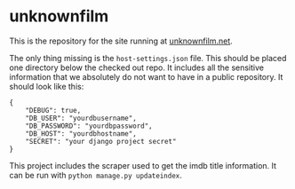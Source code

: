 # unknownfilm

This is the repository for the site running at [unknownfilm.net](http://www.unknownfilm.net).

The only thing missing is the `host-settings.json` file. This should be placed one directory below the checked out repo. It includes all the sensitive information that we absolutely do not want to have in a public repository. It should look like this:

    {
        "DEBUG": true,
        "DB_USER": "yourdbusername",
        "DB_PASSWORD": "yourdbpassword",
        "DB_HOST": "yourdbhostname",
        "SECRET": "your django project secret"
    }

This project includes the scraper used to get the imdb title information. It can be run with `python manage.py updateindex`.
